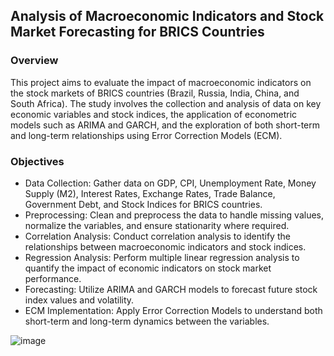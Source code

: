 ## Analysis of Macroeconomic Indicators and Stock Market Forecasting for BRICS Countries

### Overview

This project aims to evaluate the impact of macroeconomic indicators on the stock markets of BRICS countries (Brazil, Russia, India, China, and South Africa). The study involves the collection and analysis of data on key economic variables and stock indices, the application of econometric models such as ARIMA and GARCH, and the exploration of both short-term and long-term relationships using Error Correction Models (ECM).

### Objectives

- Data Collection: Gather data on GDP, CPI, Unemployment Rate, Money Supply (M2), Interest Rates, Exchange Rates, Trade Balance, Government Debt, and Stock Indices for BRICS countries.
- Preprocessing: Clean and preprocess the data to handle missing values, normalize the variables, and ensure stationarity where required.
- Correlation Analysis: Conduct correlation analysis to identify the relationships between macroeconomic indicators and stock indices.
- Regression Analysis: Perform multiple linear regression analysis to quantify the impact of economic indicators on stock market performance.
- Forecasting: Utilize ARIMA and GARCH models to forecast future stock index values and volatility.
- ECM Implementation: Apply Error Correction Models to understand both short-term and long-term dynamics between the variables.

![image](https://github.com/kirvlasenkov/brics-macro2stock/assets/56279047/8a83e372-d64b-4423-947f-1d87219216b6)
